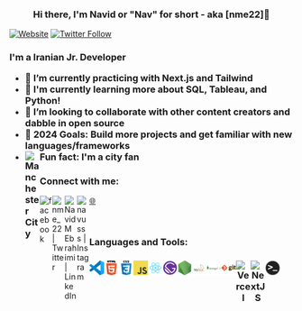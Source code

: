 <h3 align="center"> Hi there, I'm Navid or "Nav" for short - aka [nme22]👋 </h3>

[![Website](https://img.shields.io/website?label=navfolio.vercel&style=for-the-badge&url=https%3A%2F%2Fnavfolio.vercel.app)](https://navfolio.vercel.app/)
[![Twitter Follow](https://img.shields.io/twitter/follow/nme22?color=1DA1F2&logo=twitter&style=for-the-badge)](https://twitter.com/nme_22)

<h3 align="start">
 I'm a Iranian Jr. Developer

- 🌱 I’m currently practicing with Next.js and Tailwind
- 👾 I'm currently learning more about SQL, Tableau, and Python!
- 👯 I’m looking to collaborate with other content creators and dabble in open source
- 🥅 2024 Goals: Build more projects and get familiar with new languages/frameworks
- <img alt="Manchester City" align="left" width= "26px" src="https://sportslogohistory.com/wp-content/uploads/2020/04/manchester_city_fc_1981-1997.png" /> Fun fact: I'm a city fan 
 </h3>

<h3 align="start"> Connect with me:
 </h3>

[:globe_with_meridians:][website]
[<img align="left" alt="facebook" width="22px" src="https://raw.githubusercontent.com/jmnote/z-icons/master/svg/facebook.svg" />][facebook]
[<img align="left" alt="nme_22 | Twitter" width="22px" src="https://raw.githubusercontent.com/jmnote/z-icons/master/svg/twitter.svg" />][twitter]
[<img align="left" alt="Navid M Ebrahimi | LinkedIn" width="22px" src="https://edent.github.io/SuperTinyIcons/images/svg/linkedin.svg" />][linkedin]
[<img align="left" alt="navusss | Instagram" width="22px" src="https://edent.github.io/SuperTinyIcons/images/svg/instagram.svg" />][instagram]

<br />

### Languages and Tools:
<h3 align="center">
<img align="left" alt="Visual Studio Code" width="26px" src="https://raw.githubusercontent.com/github/explore/80688e429a7d4ef2fca1e82350fe8e3517d3494d/topics/visual-studio-code/visual-studio-code.png" />
<img align="left" alt="HTML5" width="26px" src="https://raw.githubusercontent.com/github/explore/80688e429a7d4ef2fca1e82350fe8e3517d3494d/topics/html/html.png" />
<img align="left" alt="CSS3" width="26px" src="https://raw.githubusercontent.com/github/explore/80688e429a7d4ef2fca1e82350fe8e3517d3494d/topics/css/css.png" />
<img align="left" alt="JavaScript" width="26px" src="https://raw.githubusercontent.com/github/explore/80688e429a7d4ef2fca1e82350fe8e3517d3494d/topics/javascript/javascript.png" />
<img align="left" alt="React" width="26px" src="https://raw.githubusercontent.com/github/explore/80688e429a7d4ef2fca1e82350fe8e3517d3494d/topics/react/react.png" />
<img align="left" alt="Gatsby" width="26px" src="https://raw.githubusercontent.com/github/explore/e94815998e4e0713912fed477a1f346ec04c3da2/topics/gatsby/gatsby.png" />
<img align="left" alt="Node.js" width="26px" src="https://raw.githubusercontent.com/github/explore/80688e429a7d4ef2fca1e82350fe8e3517d3494d/topics/nodejs/nodejs.png" />
<img align="left" alt="MySQL" width="26px" src="https://raw.githubusercontent.com/github/explore/80688e429a7d4ef2fca1e82350fe8e3517d3494d/topics/mysql/mysql.png" />
<img align="left" alt="MongoDB" width="26px" src="https://raw.githubusercontent.com/github/explore/80688e429a7d4ef2fca1e82350fe8e3517d3494d/topics/mongodb/mongodb.png" />
<img align="left" alt="Git" width="26px" src="https://raw.githubusercontent.com/github/explore/80688e429a7d4ef2fca1e82350fe8e3517d3494d/topics/git/git.png" />
<img align="left" alt="Vercel" width="26px" src="https://api.iconify.design/akar-icons/vercel-fill.svg?color=white"/>

<img align="left" alt="NextJS" width="26px" src="https://api.iconify.design/akar-icons/nextjs-fill.svg?color=white"  /> 
<img align="left" alt="Terminal" width="26px" src="https://raw.githubusercontent.com/github/explore/80688e429a7d4ef2fca1e82350fe8e3517d3494d/topics/terminal/terminal.png" />
 </h3>

<br />
<br />


 <br/>



 </h3>




<br />


<!--
**nme22/nme22** is a ✨ _special_ ✨ repository because its `README.md` (this file) appears on your GitHub profile. -->

[website]: https://navfolio.vercel.app/
[twitter]: https://twitter.com/nme_22
[instagram]: https://instagram.com/navusss
[linkedin]: https://www.linkedin.com/in/navid-ebrahimi-70b983204/
[facebook]: https://www.facebook.com/navid.ebrahimi.10/
